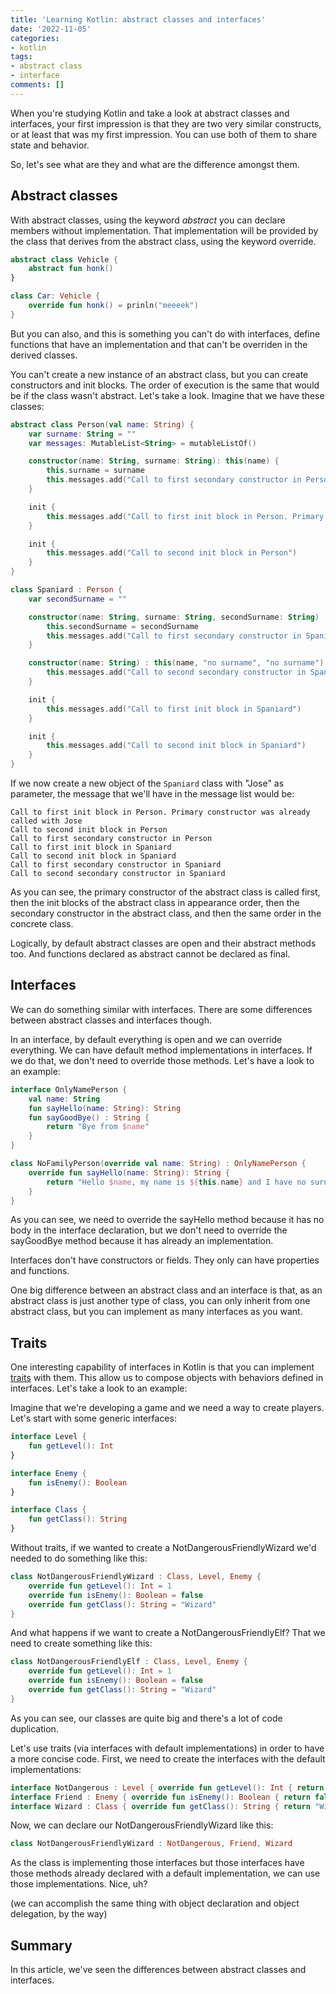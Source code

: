 ```yaml
---
title: 'Learning Kotlin: abstract classes and interfaces'
date: '2022-11-05'
categories:
- kotlin
tags:
- abstract class
- interface
comments: []
---
```


When you're studying Kotlin and take a look at abstract classes and interfaces, your first impression is that they are two very similar constructs, or at least that was my first impression. You can use both of them to share state and behavior.

So, let's see what are they and what are the difference amongst them.

## Abstract classes
With abstract classes, using the keyword *abstract* you can declare members without implementation. That implementation will be provided by the class that derives from the abstract class, using the keyword override. 

``` kotlin
abstract class Vehicle {
    abstract fun honk()
}

class Car: Vehicle {
    override fun honk() = prinln("meeeek")
}
```

But you can also, and this is something you can't do with interfaces, define functions that have an implementation and that can't be overriden in the derived classes.

You can't create a new instance of an abstract class, but you can create constructors and init blocks. The order of execution is the same that would be if the class wasn't abstract. Let's take a look. Imagine that we have these classes:

``` kotlin
abstract class Person(val name: String) {
    var surname: String = ""
    var messages: MutableList<String> = mutableListOf()

    constructor(name: String, surname: String): this(name) {
        this.surname = surname
        this.messages.add("Call to first secondary constructor in Person")
    }

    init {
        this.messages.add("Call to first init block in Person. Primary constructor was already called with $name")
    }

    init {
        this.messages.add("Call to second init block in Person")
    }
}

class Spaniard : Person {
    var secondSurname = ""

    constructor(name: String, surname: String, secondSurname: String) : super(name, surname) {
        this.secondSurname = secondSurname
        this.messages.add("Call to first secondary constructor in Spaniard")
    }

    constructor(name: String) : this(name, "no surname", "no surname") {
        this.messages.add("Call to second secondary constructor in Spaniard")
    }

    init {
        this.messages.add("Call to first init block in Spaniard")
    }

    init {
        this.messages.add("Call to second init block in Spaniard")
    }
}
```

If we now create a new object of the `Spaniard` class with "Jose" as parameter, the message that we'll have in the message list would be:

```
Call to first init block in Person. Primary constructor was already called with Jose
Call to second init block in Person
Call to first secondary constructor in Person
Call to first init block in Spaniard
Call to second init block in Spaniard
Call to first secondary constructor in Spaniard
Call to second secondary constructor in Spaniard
```

As you can see, the primary constructor of the abstract class is called first, then the init blocks of the abstract class in appearance order, then the secondary constructor in the abstract class, and then the same order in the concrete class.

Logically, by default abstract classes are open and their abstract methods too. And functions declared as abstract cannot be declared as final.

## Interfaces
We can do something similar with interfaces. There are some differences between abstract classes and interfaces though.

In an interface, by default everything is open and we can override everything. We can have default method implementations in interfaces. If we do that, we don't need to override those methods. Let's have a look to an example:

``` kotlin
interface OnlyNamePerson {
    val name: String
    fun sayHello(name: String): String
    fun sayGoodBye() : String {
        return "Bye from $name"
    }
}

class NoFamilyPerson(override val name: String) : OnlyNamePerson {
    override fun sayHello(name: String): String {
        return "Hello $name, my name is ${this.name} and I have no surname"
    }
}
```

As you can see, we need to override the sayHello method because it has no body in the interface declaration, but we don't need to override the sayGoodBye method because it has already an implementation.

Interfaces don't have constructors or fields. They only can have properties and functions.

One big difference between an abstract class and an interface is that, as an abstract class is just another type of class, you can only inherit from one abstract class, but you can implement as many interfaces as you want.

## Traits
One interesting capability of interfaces in Kotlin is that you can implement [traits](https://en.wikipedia.org/wiki/Trait_(computer_programming)) with them. This allow us to compose objects with behaviors defined in interfaces. Let's take a look to an example:

Imagine that we're developing a game and we need a way to create players. Let's start with some generic interfaces:

``` kotlin
interface Level {
    fun getLevel(): Int
}

interface Enemy {
    fun isEnemy(): Boolean
}

interface Class {
    fun getClass(): String
}
```

Without traits, if we wanted to create a NotDangerousFriendlyWizard we'd needed to do something like this:

``` kotlin
class NotDangerousFriendlyWizard : Class, Level, Enemy {
    override fun getLevel(): Int = 1
    override fun isEnemy(): Boolean = false
    override fun getClass(): String = "Wizard"
}
```

And what happens if we want to create a NotDangerousFriendlyElf? That we need to create something like this: 

``` kotlin
class NotDangerousFriendlyElf : Class, Level, Enemy {
    override fun getLevel(): Int = 1
    override fun isEnemy(): Boolean = false
    override fun getClass(): String = "Wizard"
}
```

As you can see, our classes are quite big and there's a lot of code duplication.

Let's use traits (via interfaces with default implementations) in order to have a more concise code. First, we need to create the interfaces with the default implementations:

``` kotlin
interface NotDangerous : Level { override fun getLevel(): Int { return 1 } }
interface Friend : Enemy { override fun isEnemy(): Boolean { return false } }
interface Wizard : Class { override fun getClass(): String { return "Wizard"}}
```

Now, we can declare our NotDangerousFriendlyWizard like this:

``` kotlin
class NotDangerousFriendlyWizard : NotDangerous, Friend, Wizard
```

As the class is implementing those interfaces but those interfaces have those methods already declared with a default implementation, we can use those implementations. Nice, uh?

(we can accomplish the same thing with object declaration and object delegation, by the way)

## Summary
In this article, we've seen the differences between abstract classes and interfaces.
